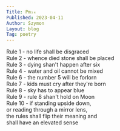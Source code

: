 ```yaml
---
Title: Pm₅₄  
Published: 2023-04-11
Author: Szymon  
Layout: blog  
Tag: poetry  
---
```

Rule 1 - no life shall be disgraced  
Rule 2 - whence died stone shall be placed  
Rule 3 - dying shan't happen after six  
Rule 4 - water and oil cannot be mixed  
Rule 6 - the number 5 will be forlorn  
Rule 7 - kids must cry after they're born  
Rule 8 - sky has to appear blue  
Rule 9 - rule 8 shan't hold on Moon  
Rule 10 - if standing upside down,  
or reading through a mirror lens,  
the rules shall flip their meaning and  
shall have an elevated sense  